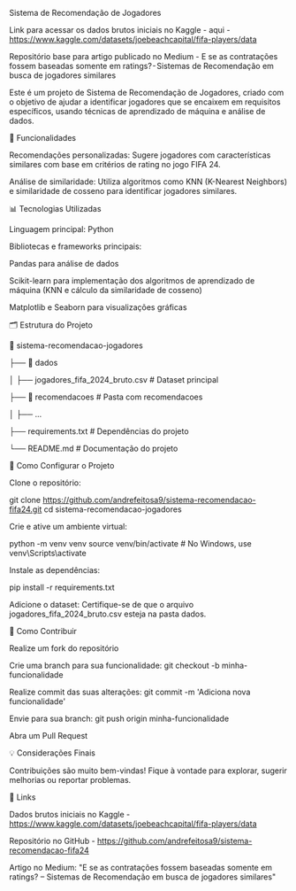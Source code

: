 
Sistema de Recomendação de Jogadores

Link para acessar os dados brutos iniciais no Kaggle - aqui - https://www.kaggle.com/datasets/joebeachcapital/fifa-players/data

Repositório base para artigo publicado no Medium - E se as contratações fossem baseadas somente em ratings? - Sistemas de Recomendação em busca de jogadores similares

Este é um projeto de Sistema de Recomendação de Jogadores, criado com o objetivo de ajudar a identificar jogadores que se encaixem em requisitos específicos, usando técnicas de aprendizado de máquina e análise de dados.

🚀 Funcionalidades

Recomendações personalizadas: Sugere jogadores com características similares com base em critérios de rating no jogo FIFA 24.

Análise de similaridade: Utiliza algoritmos como KNN (K-Nearest Neighbors) e similaridade de cosseno para identificar jogadores similares.

📊 Tecnologias Utilizadas

Linguagem principal: Python

Bibliotecas e frameworks principais:

Pandas para análise de dados

Scikit-learn para implementação dos algoritmos de aprendizado de máquina (KNN e cálculo da similaridade de cosseno)

Matplotlib e Seaborn para visualizações gráficas

🗂 Estrutura do Projeto

📁 sistema-recomendacao-jogadores

├── 📁 dados

│   ├── jogadores_fifa_2024_bruto.csv  # Dataset principal

├── 📁 recomendacoes                   # Pasta com recomendacoes

│   ├── ...      

├── requirements.txt                   # Dependências do projeto

└── README.md                          # Documentação do projeto


🔧 Como Configurar o Projeto

Clone o repositório:

git clone https://github.com/andrefeitosa9/sistema-recomendacao-fifa24.git
cd sistema-recomendacao-jogadores

Crie e ative um ambiente virtual:

python -m venv venv
source venv/bin/activate  # No Windows, use venv\Scripts\activate

Instale as dependências:

pip install -r requirements.txt

Adicione o dataset:
Certifique-se de que o arquivo jogadores_fifa_2024_bruto.csv esteja na pasta dados.

🔧 Como Contribuir

Realize um fork do repositório

Crie uma branch para sua funcionalidade: git checkout -b minha-funcionalidade

Realize commit das suas alterações: git commit -m 'Adiciona nova funcionalidade'

Envie para sua branch: git push origin minha-funcionalidade

Abra um Pull Request

💡 Considerações Finais

Contribuições são muito bem-vindas! Fique à vontade para explorar, sugerir melhorias ou reportar problemas.

🔗 Links

Dados brutos iniciais no Kaggle - https://www.kaggle.com/datasets/joebeachcapital/fifa-players/data

Repositório no GitHub - https://github.com/andrefeitosa9/sistema-recomendacao-fifa24

Artigo no Medium: "E se as contratações fossem baseadas somente em ratings? – Sistemas de Recomendação em busca de jogadores similares"

